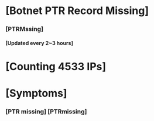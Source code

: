# [Botnet PTR Record Missing]
### [PTRMssing]
#### [Updated every 2~3 hours]

# [Counting 4533 IPs]

# [Symptoms] 
###   [PTR missing] [PTRmissing]
